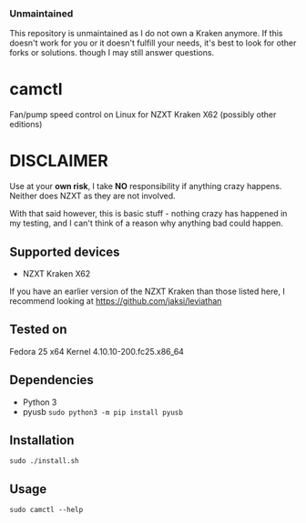 ### Unmaintained
This repository is unmaintained as I do not own a Kraken anymore. If this doesn't work for you or it doesn't fulfill your needs, it's best to look for other forks or solutions. though I may still answer questions. 

# camctl
Fan/pump speed control on Linux for NZXT Kraken X62 (possibly other editions)

# DISCLAIMER
Use at your **own risk**, I take **NO** responsibility if anything crazy happens. Neither does NZXT as they are not involved.

With that said however, this is basic stuff - nothing crazy has happened in my testing, and I can't think of a reason why anything bad could happen.

## Supported devices

* NZXT Kraken X62

If you have an earlier version of the NZXT Kraken than those listed here, I recommend looking at https://github.com/jaksi/leviathan

## Tested on
Fedora 25 x64 Kernel 4.10.10-200.fc25.x86_64

## Dependencies
* Python 3
* pyusb ```sudo python3 -m pip install pyusb```

## Installation
```Shell
sudo ./install.sh
```

## Usage
```Shell
sudo camctl --help
```
